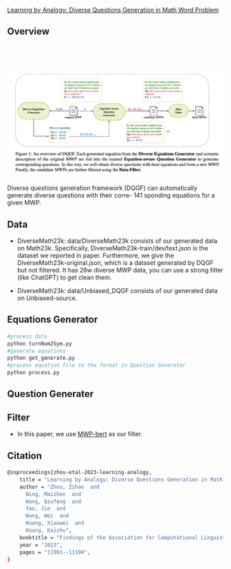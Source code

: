 [Learning by Analogy: Diverse Questions Generation in Math Word Problem](https://aclanthology.org/2023.findings-acl.705/)
## Overview
<h1 align='center'>
  <br>
  <img src='png/overview.jpg'>
  <br>
</h1>

Diverse questions generation framework (DQGF) can automatically generate diverse questions with their corre- 141 sponding equations for a given MWP.


## Data
* DiverseMath23k: data/DiverseMath23k consists of our generated data on Math23k. Specifically, DiverseMath23k-train/dev/text.json is the dataset we reported in paper. Furthermore, we give the DiverseMath23k-original.json, which is a dataset generated by DQGF but not filtered. It has 28w diverse MWP data, you can use a strong filter (like ChatGPT) to get clean them.

* DiverseMath23k: data/Unbiased_DQGF consists of our generated data on Unbiased-source.

## Equations Generator
```bash
#process data
python turnNum2Sym.py
#generate equations
python get_generate.py
#process equation file to the format in Question Generator
python process.py
```

## Question Generater


## Filter
* In this paper, we use [MWP-bert](https://github.com/LZhenwen/MWP-BERT) as our filter.
 
## Citation
```bash
@inproceedings{zhou-etal-2023-learning-analogy,
    title = "Learning by Analogy: Diverse Questions Generation in Math Word Problem",
    author = "Zhou, Zihao  and
      Ning, Maizhen  and
      Wang, Qiufeng  and
      Yao, Jie  and
      Wang, Wei  and
      Huang, Xiaowei  and
      Huang, Kaizhu",
    booktitle = "Findings of the Association for Computational Linguistics: ACL 2023",
    year = "2023",
    pages = "11091--11104",
}
```